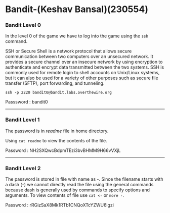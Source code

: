 # Bandit-(Keshav Bansal)(230554)
### Bandit Level 0
In the level 0 of the game we have to log into the game using the `ssh` command.

SSH or Secure Shell is a network protocol that allows secure communication between two computers over an unsecured network. It provides a secure channel over an insecure network by using encryption to authenticate and encrypt data transmitted between the two systems. SSH is commonly used for remote login to shell accounts on Unix/Linux systems, but it can also be used for a variety of other purposes such as secure file transfer (SFTP), port forwarding, and tunneling.

`ssh -p 2220 bandit0@bandit.labs.overthewire.org`

Passsword : bandit0

--------------------------------------------------------------------------------------------------------------------------------------------------------------------------------------------------------------------------------------------------

### Bandit Level 1
The password is in *readme* file in home directory.

Using `cat readme` to view the contents of the file.

Password : NH2SXQwcBdpmTEzi3bvBHMM9H66vVXjL

------------------------------------------------------------------------------

### Bandit Level 2
The password is stored in file with name as  -. Since the filename starts with a dash (-) we cannot directly read the file using the general commands because dash is generally used by commands to specify options and arguments.
To view contents of file use `cat <-` or `more -`.

Password : rRGizSaX8Mk1RTb1CNQoXTcYZWU6lgzi
